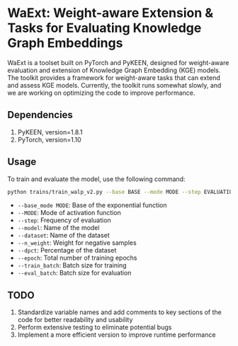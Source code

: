 # WaExt: Weight-aware Extension & Tasks for Evaluating Knowledge Graph Embeddings

WaExt is a toolset built on PyTorch and PyKEEN, designed for weight-aware evaluation and extension of Knowledge Graph Embedding (KGE) models. The toolkit provides a framework for weight-aware tasks that can extend and assess KGE models. Currently, the toolkit runs somewhat slowly, and we are working on optimizing the code to improve performance.

## Dependencies
1. PyKEEN, version=1.8.1  
2. PyTorch, version=1.10  

## Usage
To train and evaluate the model, use the following command:

```bash
python trains/train_walp_v2.py --base BASE --mode MODE --step EVALUATION_FREQUENCY --model MODEL_NAME --dataset DATASET_NAME --n_weight WEIGHT_OF_NEGATIVE_SAMPLES --dpct PERCENTAGE_OF_DATASET --epoch EPOCHES --train_batch TRAIN_BATCH_SIZE --eval_batch EVALUATION_BATCH_SIZE
```

- `--base_mode MODE`: Base of the exponential function  
- `--MODE`: Mode of activation function 
- `--step`: Frequency of evaluation  
- `--model`: Name of the model  
- `--dataset`: Name of the dataset  
- `--n_weight`: Weight for negative samples  
- `--dpct`: Percentage of the dataset  
- `--epoch`: Total number of training epochs  
- `--train_batch`: Batch size for training  
- `--eval_batch`: Batch size for evaluation

## TODO
1. Standardize variable names and add comments to key sections of the code for better readability and usability  
2. Perform extensive testing to eliminate potential bugs  
3. Implement a more efficient version to improve runtime performance

